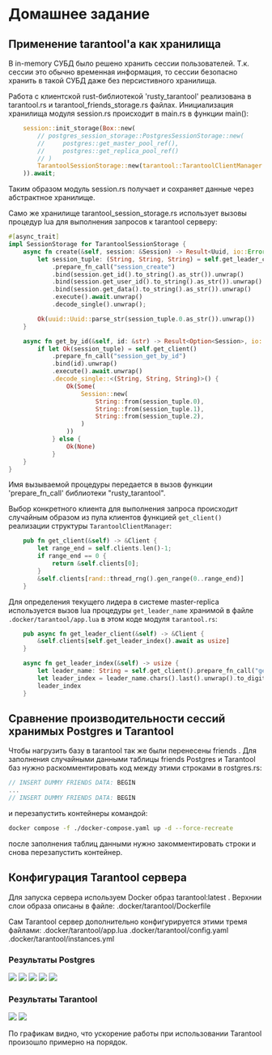 # Домашнее задание

## Применение tarantool'а как хранилища

В in-memory СУБД было решено хранить сессии пользователей. Т.к. сессии это обычно временная информация, то сессии безопасно хранить в такой СУБД даже без персистивного хранилища.

Работа с клиентской rust-библиотекой 'rusty_tarantool' реализована в tarantool.rs и tarantool_friends_storage.rs файлах.
Инициализация хранилища модуля session.rs происходит в main.rs в функции main():

```rust
    session::init_storage(Box::new(
        // postgres_session_storage::PostgresSessionStorage::new(
        //     postgres::get_master_pool_ref(),
        //     postgres::get_replica_pool_ref()
        // )
        TarantoolSessionStorage::new(tarantool::TarantoolClientManager::new().await)
    )).await;
```

Таким образом модуль session.rs получает и сохраняет данные через абстрактное хранилище.

Само же хранилище tarantool_session_storage.rs использует вызовы процедур lua для выполнения запросов к tarantool серверу:

```rust
#[async_trait]
impl SessionStorage for TarantoolSessionStorage {
    async fn create(&self, session: &Session) -> Result<Uuid, io::Error> {
        let session_tuple: (String, String, String) = self.get_leader_client().await
            .prepare_fn_call("session_create")
            .bind(session.get_id().to_string().as_str()).unwrap()
            .bind(session.get_user_id().to_string().as_str()).unwrap()
            .bind(session.get_data().to_string().as_str()).unwrap()
            .execute().await.unwrap()
            .decode_single().unwrap();

        Ok(uuid::Uuid::parse_str(session_tuple.0.as_str()).unwrap())
    }

    async fn get_by_id(&self, id: &str) -> Result<Option<Session>, io::Error> {
        if let Ok(session_tuple) = self.get_client()
            .prepare_fn_call("session_get_by_id")
            .bind(id).unwrap()
            .execute().await.unwrap()
            .decode_single::<(String, String, String)>() {
                Ok(Some(
                    Session::new(
                        String::from(session_tuple.0),
                        String::from(session_tuple.1), 
                        String::from(session_tuple.2),
                    )
                ))
            } else {
                Ok(None)
            }
    }
}
```

Имя вызываемой процедуры передается в вызов функции 'prepare_fn_call' библиотеки "rusty_tarantool".

Выбор конкретного клиента для выполнения запроса происходит случайным образом из пула клиентов функцией `get_client()` реализации структуры `TarantoolClientManager`:

```rust
    pub fn get_client(&self) -> &Client {
        let range_end = self.clients.len()-1;
        if range_end == 0 {
            return &self.clients[0];
        }
        &self.clients[rand::thread_rng().gen_range(0..range_end)]
    }
```

Для определения текущего лидера в системе master-replica используется вызов lua процедуры `get_leader_name` хранимой в файле `.docker/tarantool/app.lua` в этом коде модуля `tarantool.rs`:

```rust
    pub async fn get_leader_client(&self) -> &Client {
        &self.clients[self.get_leader_index().await as usize]
    }

    async fn get_leader_index(&self) -> usize {
        let leader_name: String = self.get_client().prepare_fn_call("get_leader_name").execute().await.unwrap().decode_single().unwrap();
        let leader_index = leader_name.chars().last().unwrap().to_digit(10).unwrap() as usize - 1;
        leader_index
    }
```

## Сравнение производительности сессий хранимых Postgres и Tarantool

Чтобы нагрузить базу в tarantool так же были перенесены friends . Для заполнения случайными данными таблицы friends Postgres и Tarantool баз нужно раскомментировать код между этими строками в rostgres.rs:

```rust
// INSERT DUMMY FRIENDS DATA: BEGIN
...
// INSERT DUMMY FRIENDS DATA: BEGIN
```

и перезапустить контейнеры командой:

```bash
docker compose -f ./docker-compose.yaml up -d --force-recreate
```

после заполнения таблиц данными нужно закомментировать строки и снова перезапустить контейнер.


## Конфигурация Tarantool сервера

Для запуска сервера используем Docker образ tarantool:latest .
Верхнии слои образа описаны в файле:
.docker/tarantool/Dockerfile

Сам Tarantool сервер дополнительно конфигурируется этими тремя файлами:
.docker/tarantool/app.lua
.docker/tarantool/config.yaml
.docker/tarantool/instances.yml


### Результаты Postgres

![](./postgres/Screenshot%202024-06-06%20at%2011.33.20.png)
![](./postgres/Screenshot%202024-06-06%20at%2011.33.40.png)
![](./postgres/Screenshot%202024-06-06%20at%2011.33.56.png)
![](./postgres/Screenshot%202024-06-06%20at%2011.34.07.png)
![](./postgres/Screenshot%202024-06-06%20at%2011.34.42.png)

### Результаты Tarantool

![](./tarantool/Screenshot%202024-06-07%20at%2014.40.35.png)
![](./tarantool/Screenshot%202024-06-07%20at%2014.41.15.png)


По графикам видно, что ускорение работы при использовании Tarantool произошло примерно на порядок.